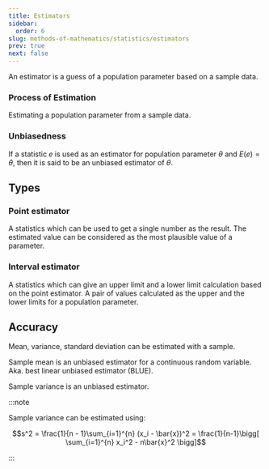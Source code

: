 ```yaml
---
title: Estimators
sidebar:
  order: 6
slug: methods-of-mathematics/statistics/estimators
prev: true
next: false
---
```


An estimator is a guess of a population parameter based on a sample data.

### Process of Estimation

Estimating a population parameter from a sample data.

### Unbiasedness

If a statistic $e$ is used as an estimator for population parameter $\theta$ and $E(e) = θ$, then it is said to be an unbiased estimator of $\theta$.


## Types
### Point estimator

A statistics which can be used to get a single number as the result. The estimated value can be considered as the most plausible value of a parameter.

### Interval estimator

A statistics which can give an upper limit and a lower limit calculation based on the point estimator. A pair of values calculated as the upper and the lower limits for a population parameter.

## Accuracy

Mean, variance, standard deviation can be estimated with a sample.

Sample mean is an unbiased estimator for a continuous random variable. Aka. best linear unbiased estimator (BLUE).

Sample variance is an unbiased estimator.

:::note

Sample variance can be estimated using:

```math
s^2 = \frac{1}{n - 1}\sum_{i=1}^{n} (x_i - \bar{x})^2 = \frac{1}{n-1}\bigg[ \sum_{i=1}^{n} x_i^2 - n\bar{x}^2 \bigg]
```

:::
